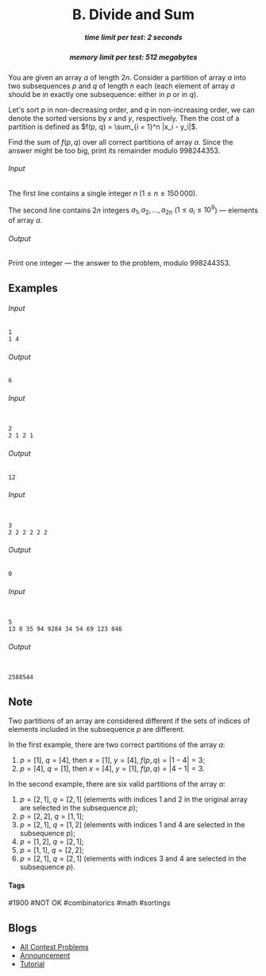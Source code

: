 <h1 style='text-align: center;'> B. Divide and Sum</h1>

<h5 style='text-align: center;'>time limit per test: 2 seconds</h5>
<h5 style='text-align: center;'>memory limit per test: 512 megabytes</h5>

You are given an array $a$ of length $2n$. Consider a partition of array $a$ into two subsequences $p$ and $q$ of length $n$ each (each element of array $a$ should be in exactly one subsequence: either in $p$ or in $q$).

Let's sort $p$ in non-decreasing order, and $q$ in non-increasing order, we can denote the sorted versions by $x$ and $y$, respectively. Then the cost of a partition is defined as $f(p, q) = \sum_{i = 1}^n |x_i - y_i|$.

Find the sum of $f(p, q)$ over all correct partitions of array $a$. Since the answer might be too big, print its remainder modulo $998244353$.

###### Input

The first line contains a single integer $n$ ($1 \leq n \leq 150\,000$).

The second line contains $2n$ integers $a_1, a_2, \ldots, a_{2n}$ ($1 \leq a_i \leq 10^9$) — elements of array $a$.

###### Output

Print one integer — the answer to the problem, modulo $998244353$.

## Examples

###### Input


```text
1
1 4
```
###### Output


```text
6
```
###### Input

```text

2
2 1 2 1

```
###### Output


```text
12
```
###### Input

```text

3
2 2 2 2 2 2

```
###### Output


```text
0
```
###### Input

```text

5
13 8 35 94 9284 34 54 69 123 846

```
###### Output


```text

2588544
```
## Note

Two partitions of an array are considered different if the sets of indices of elements included in the subsequence $p$ are different.

In the first example, there are two correct partitions of the array $a$:

1. $p = [1]$, $q = [4]$, then $x = [1]$, $y = [4]$, $f(p, q) = |1 - 4| = 3$;
2. $p = [4]$, $q = [1]$, then $x = [4]$, $y = [1]$, $f(p, q) = |4 - 1| = 3$.

In the second example, there are six valid partitions of the array $a$: 

1. $p = [2, 1]$, $q = [2, 1]$ (elements with indices $1$ and $2$ in the original array are selected in the subsequence $p$);
2. $p = [2, 2]$, $q = [1, 1]$;
3. $p = [2, 1]$, $q = [1, 2]$ (elements with indices $1$ and $4$ are selected in the subsequence $p$);
4. $p = [1, 2]$, $q = [2, 1]$;
5. $p = [1, 1]$, $q = [2, 2]$;
6. $p = [2, 1]$, $q = [2, 1]$ (elements with indices $3$ and $4$ are selected in the subsequence $p$).


#### Tags 

#1900 #NOT OK #combinatorics #math #sortings 

## Blogs
- [All Contest Problems](../Codeforces_Round_680_(Div._1,_based_on_Moscow_Team_Olympiad).md)
- [Announcement](../blogs/Announcement.md)
- [Tutorial](../blogs/Tutorial.md)
